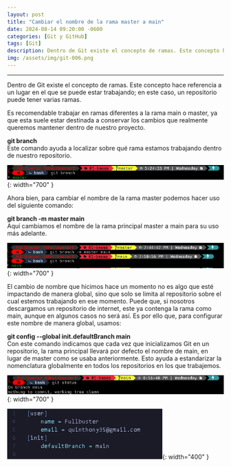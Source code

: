 ```yaml
---
layout: post
title: "Cambiar el nombre de la rama master a main"
date: 2024-08-14 09:20:00 -0600
categories: [Git y GitHub]
tags: [Git]
description: Dentro de Git existe el concepto de ramas. Este concepto hace referencia a un lugar en el que se puede estar trabajando; en este caso, un repositorio puede tener varias ramas.....
img: /assets/img/git-006.png
---
```


---

Dentro de Git existe el concepto de ramas. Este concepto hace referencia a un lugar en el que se puede estar trabajando; en este caso, un repositorio puede tener varias ramas.

Es recomendable trabajar en ramas diferentes a la rama main o master, ya que esta suele estar destinada a conservar los cambios que realmente queremos mantener dentro de nuestro proyecto.

**git branch**  
Este comando ayuda a localizar sobre qué rama estamos trabajando dentro de nuestro repositorio.

![alt text](/assets/img/git-006-1.png){: width="700" }

Ahora bien, para cambiar el nombre de la rama master podemos hacer uso del siguiente comando:

**git branch -m master main**  
Aquí cambiamos el nombre de la rama principal master a main para su uso más adelante.

![alt text](/assets/img/git-006-2.png){: width="700" }

El cambio de nombre que hicimos hace un momento no es algo que esté impactando de manera global, sino que solo se limita al repositorio sobre el cual estemos trabajando en ese momento. Puede que, si nosotros descargamos un repositorio de internet, este ya contenga la rama como main, aunque en algunos casos no será así. Es por ello que, para configurar este nombre de manera global, usamos:

**git config --global init.defaultBranch main**  
Con este comando indicamos que cada vez que inicializamos Git en un repositorio, la rama principal llevará por defecto el nombre de main, en lugar de master como se usaba anteriormente. Esto ayuda a estandarizar la nomenclatura globalmente en todos los repositorios en los que trabajemos.

![alt text](/assets/img/git-006-3.png){: width="700" }  

![alt text](/assets/img/git-006-4.png){: width="400" }